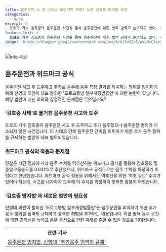 ```yaml
---
title: 음주운전 시 차 버리고 도망가면 무죄? 논란 김호중 방지법 등장
categories:
  - News
excerpt: >
  트로트 가수 김호중의 음주운전 사건을 통해 음주운전에 대한 법적 강화가 논의되고 있다. 검찰은 음주운전 혐의로 기소하지 못한 이유를 설명하고, 이를 방지하기 위한 법안이 발의됐다. 신영대 의원은 음주운전 단속 회피를 막기 위해 추가 음주를 엄격히 금지하고 강력한 처벌을 부과하는 내용의 법률안을 대표 발의했다. 이를 통해 음주운전으로 인한 피해를 줄이고 국민의 안전을 지키기 위한 노력이 이뤄지고 있다.
feature_text: >
  트로트 가수 김호중의 음주운전 사건을 통해 음주운전에 대한 법적 강화가 논의되고 있다. 검찰은 음주운전 혐의로 기소하지 못한 이유를 설명하고, 이를 방지하기 위한 법안이 발의됐다. 신영대 의원은 음주운전 단속 회피를 막기 위해 추가 음주를 엄격히 금지하고 강력한 처벌을 부과하는 내용의 법률안을 대표 발의했다. 이를 통해 음주운전으로 인한 피해를 줄이고 국민의 안전을 지키기 위한 노력이 이뤄지고 있다.
image: 'https://blogger.googleusercontent.com/img/b/R29vZ2xl/AVvXsEixyZcFfHzMRdzZMjFBmAUKJYCLCGyLL1o632UiGVXcaFdKo_bkvkuCioo0uUKlGfBVcT3P84aROyZIXSBEx3Aw5nCQ3pTgDom1WDC4m8eifvWiAmWEEVb4x6G_l8C0QH225ldMjyaFvpxGEBGNO37VmDTDMHGhJPq73UglMfDca1-0aw/s1600/blogspot.png'
---
```


<p><img src="https://blogger.googleusercontent.com/img/b/R29vZ2xl/AVvXsEixyZcFfHzMRdzZMjFBmAUKJYCLCGyLL1o632UiGVXcaFdKo_bkvkuCioo0uUKlGfBVcT3P84aROyZIXSBEx3Aw5nCQ3pTgDom1WDC4m8eifvWiAmWEEVb4x6G_l8C0QH225ldMjyaFvpxGEBGNO37VmDTDMHGhJPq73UglMfDca1-0aw/s1600/blogspot.png" alt="info 속보" /></p>

<h2 data-ke-size="size26">음주운전과 위드마크 공식</h2>

<p data-ke-size="size16">음주운전 사고 후 도주하고 추가로 음주해 음주 측정 결과를 왜곡하는 행위를 방지하기 위해 신영대 의원이 대표 발의한 '도로교통법 일부개정법률안'에 대한 논란이 있습니다. 해당 법안이 지닌 의의와 결정적인 문제점은 무엇일까요?</p>

<h3>‘김호중 사태’로 불거진 음주운전 사고와 도주</h3>

<p data-ke-size="size16">트로트 가수 김호중이 음주운전 사고 후 도주하고 추가 음주했으나 음주운전 혐의가 기소되지 않은 사건입니다. 이 사태로 인해 음주운전 단속을 회피하기 위한 추가 음주 행위를 규제하는 법안이 대표 발의되었습니다.</p>

<h3>위드마크 공식의 적용과 문제점</h3>

<p data-ke-size="size16">경찰은 시간 경과에 따라 음주 수치를 역추산하는 위드마크 공식을 활용해 김호중의 혈중알코올농도를 0.031%로 추산했으나, 위드마크 공식으로는 음주 수치를 특정하기 어렵다고 판단했습니다. 위드마크 공식 적용을 위해서는 역추산을 위한 '최초 농도' 수치가 있어야 하는데, 사고를 내자마자 도주해 이 수치를 측정하지 못하면 활용이 어렵습니다.</p>

<h3>‘김호중 방지법’과 새로운 법안의 필요성</h3>

<p data-ke-size="size16">신영대 의원이 발의한 '도로교통법 일부개정법률안'은 음주운전을 회피하기 위한 추가 음주 행위를 엄격히 규제하고 강력한 처벌을 부과하는 내용입니다. 이를 통해 음주 운전에 대한 경각심을 높이고 음주 운전으로 인한 피해를 줄일 수 있을 것으로 기대됩니다.</p>

<table>
  <tr>
    <td style="text-align: center; height: 17px;"><b>관련 기사</b></td>
  </tr>
  <tr>
    <td style="text-align: center; height: 17px;"><a href="링크주소">음주운전 방지법, 신영대 "추가음주 엄격히 규제"</a></td>
  </tr>
</table>

<p data-ke-size="size16">&nbsp;</p>


